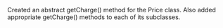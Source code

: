 Created an abstract getCharge() method for the Price class.
Also added appropriate getCharge() methods to each of its subclasses. 
